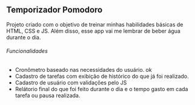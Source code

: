 ## Temporizador Pomodoro

Projeto criado com o objetivo de treinar minhas habilidades básicas de HTML, CSS e JS. Além disso, esse app vai me lembrar de beber água durante o dia.

###### Funcionalidades
- Cronômetro baseado nas necessidades do usuário. ok
- Cadastro de tarefas com exibição de histórico do que já foi realizado.
- Cadastro de usuário com validações pelo JS
- Relátorio final do que foi feito durante o dia e o tempo gasto em cada tarefa ou pausa realizada.